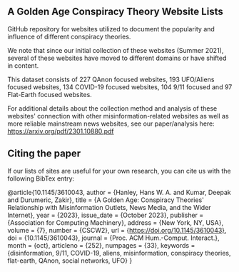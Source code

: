## A Golden Age Conspiracy Theory Website Lists
GitHub repository for websites utilized to document the popularity and influence of different conspiracy theories.

We note that since our initial collection of these websites (Summer 2021), several of these websites have moved to different domains or have shifted in content. 

This dataset consists of 227 QAnon focused websites, 193 UFO/Aliens focused websites, 134 COVID-19 focused websites, 104 9/11 focused and 97 Flat-Earth focused websites. 

For additional details about the collection method and analysis of these websites' connection with other misinformation-related websites as well as more reliable mainstream news websites, see our paper/analysis here: https://arxiv.org/pdf/2301.10880.pdf

## Citing the paper
If our lists of sites are useful for your own research, you can cite us with the following BibTex entry:

@article{10.1145/3610043,
        author = {Hanley, Hans W. A. and Kumar, Deepak and Durumeric, Zakir},
        title = {A Golden Age: Conspiracy Theories' Relationship with Misinformation Outlets, News Media, and the Wider Internet},
        year = {2023},
        issue_date = {October 2023},
        publisher = {Association for Computing Machinery},
        address = {New York, NY, USA},
        volume = {7},
        number = {CSCW2},
        url = {https://doi.org/10.1145/3610043},
        doi = {10.1145/3610043},
        journal = {Proc. ACM Hum.-Comput. Interact.},
        month = {oct},
        articleno = {252},
        numpages = {33},
        keywords = {disinformation, 9/11, COVID-19, aliens, misinformation, conspiracy theories, flat-earth, QAnon, social networks, UFO}
}


